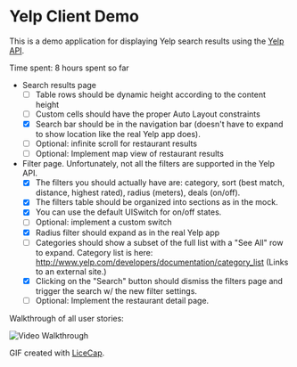 # Yelp Client Demo

This is a demo application for displaying Yelp search results using the [Yelp API](http://www.yelp.com/developers/documentation/v2/search_api).

Time spent: 8 hours spent so far

 * Search results page
   * [ ] Table rows should be dynamic height according to the content height
   * [ ] Custom cells should have the proper Auto Layout constraints
   * [x] Search bar should be in the navigation bar (doesn't have to expand to show location like the real Yelp app does).
   * [ ] Optional: infinite scroll for restaurant results
   * [ ] Optional: Implement map view of restaurant results
 * Filter page. Unfortunately, not all the filters are supported in the Yelp API.
   * [x] The filters you should actually have are: category, sort (best match, distance, highest rated), radius (meters), deals (on/off).
   * [x] The filters table should be organized into sections as in the mock.
   * [x] You can use the default UISwitch for on/off states.
   * [ ] Optional: implement a custom switch
   * [x] Radius filter should expand as in the real Yelp app
   * [ ] Categories should show a subset of the full list with a "See All" row to expand. Category list is here: http://www.yelp.com/developers/documentation/category_list (Links to an external site.)
   * [x] Clicking on the "Search" button should dismiss the filters page and trigger the search w/ the new filter settings.
   * [ ] Optional: Implement the restaurant detail page.

Walkthrough of all user stories:

![Video Walkthrough](yelp.gif)

GIF created with [LiceCap](http://www.cockos.com/licecap/).
